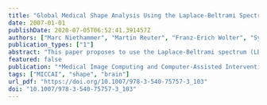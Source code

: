 ```yaml
---
title: "Global Medical Shape Analysis Using the Laplace-Beltrami Spectrum"
date: 2007-01-01
publishDate: 2020-07-05T06:52:41.391457Z
authors: ["Marc Niethammer", "Martin Reuter", "Franz-Erich Wolter", "Sylvain Bouix", "Niklas Peinecke", "Min-Seong Koo", "Martha Elizabeth Shenton"]
publication_types: ["1"]
abstract: "This paper proposes to use the Laplace-Beltrami spectrum (LBS) as a global shape descriptor for medical shape analysis, allowing for shape comparisons using minimal shape preprocessing: no registration, mapping, or remeshing is necessary. The discriminatory power of the method is tested on a population of female caudate shapes of normal control subjects and of subjects with schizotypal personality disorder."
featured: false
publication: "*Medical Image Computing and Computer-Assisted Intervention - MICCAI 2007, 10th International Conference, Brisbane, Australia, October 29 - November 2, 2007, Proceedings, Part I*"
tags: ["MICCAI", "shape", "brain"]
url_pdf: "https://doi.org/10.1007/978-3-540-75757-3_103"
doi: "10.1007/978-3-540-75757-3_103"
---
```



